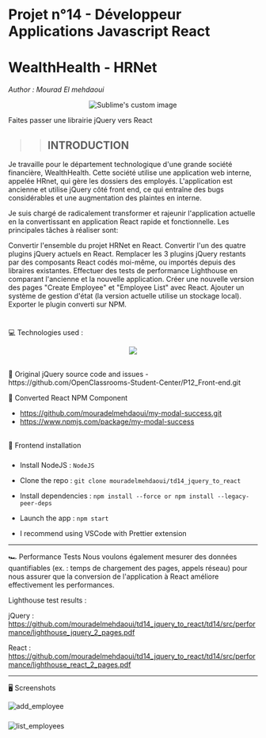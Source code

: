 # Projet n°14 - Développeur Applications Javascript React
# WealthHealth - HRNet
*Author : Mourad El mehdaoui*

<p align="center">
  <img src="https://github.com/mouradelmehdaoui/td14_jquery_to_react/assets/69789675/04a023ed-2d3c-4146-a1b1-f8309e4e78ff" alt="Sublime's custom image"/>
</p>

Faites passer une librairie jQuery vers React



>> ## INTRODUCTION

Je travaille pour le département technologique d'une grande société financière, WealthHealth. Cette société utilise une application web interne, appelée HRnet, qui gère les dossiers des employés. L'application est ancienne et utilise jQuery côté front end, ce qui entraîne des bugs considérables et une augmentation des plaintes en interne.

Je suis chargé de radicalement transformer et rajeunir l'application actuelle en la convertissant en application React rapide et fonctionnelle. Les principales tâches à réaliser sont:

Convertir l'ensemble du projet HRNet en React.
Convertir l'un des quatre plugins jQuery actuels en React.
Remplacer les 3 plugins jQuery restants par des composants React codés moi-même, ou importés depuis des libraires existantes.
Effectuer des tests de performance Lighthouse en comparant l'ancienne et la nouvelle application.
Créer une nouvelle version des pages "Create Employee" et "Employee List" avec React.
Ajouter un système de gestion d'état (la version actuelle utilise un stockage local).
Exporter le plugin converti sur NPM.
#
💻 Technologies used :

<p align="center">
  <a href="https://skillicons.dev">
    <img src="https://skillicons.dev/icons?i=git,react,js,html,sass,jquery,vscode" />
  </a>
</p>
</br>
🚨 Original jQuery source code and issues
- https://github.com/OpenClassrooms-Student-Center/P12_Front-end.git


 
🚀 Converted React NPM Component
- https://github.com/mouradelmehdaoui/my-modal-success.git
- https://www.npmjs.com/package/my-modal-success
</br></br>

💾 Frontend installation
###
- Install NodeJS : `NodeJS`

- Clone the repo : `git clone mouradelmehdaoui/td14_jquery_to_react`

- Install dependencies : `npm install --force or npm install --legacy-peer-deps`

- Launch the app : `npm start`

- I recommend using VSCode with Prettier extension
___
🏎️ Performance Tests
Nous voulons également mesurer des données quantifiables (ex. : temps de chargement des pages, appels réseau) pour nous assurer que la conversion de l'application à React améliore effectivement les performances.

Lighthouse test results :

jQuery : https://github.com/mouradelmehdaoui/td14_jquery_to_react/td14/src/performance/lighthouse_jquery_2_pages.pdf

React : https://github.com/mouradelmehdaoui/td14_jquery_to_react/td14/src/performance/lighthouse_react_2_pages.pdf

___
🖥️ Screenshots

![add_employee](https://github.com/mouradelmehdaoui/td14_jquery_to_react/assets/69789675/ecfdfc11-23b8-49c2-b01c-d5572aa490ac)

###
![list_employees](https://github.com/mouradelmehdaoui/td14_jquery_to_react/assets/69789675/eec7b8ff-940a-442a-9bd6-64338e9eca53)
